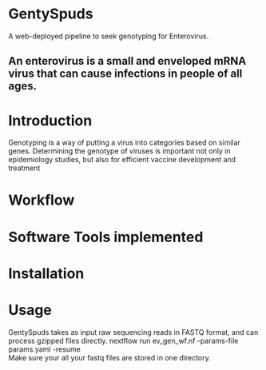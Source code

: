 # GentySpuds
A web-deployed pipeline to seek genotyping for Enterovirus.
## An enterovirus is a small and enveloped mRNA virus that can cause infections in people of all ages.

# Introduction
Genotyping is a way of putting a virus into categories based on similar genes.
Determining the genotype of viruses is important not only in epidemiology studies, but also for efficient vaccine development
and treatment       

# Workflow

# Software Tools implemented

# Installation

# Usage
GentySpuds takes as input raw sequencing reads in FASTQ format, and can process gzipped files directly.
nextflow run ev_gen_wf.nf -params-file params.yaml -resume  
Make sure your all your fastq files are stored in one directory.